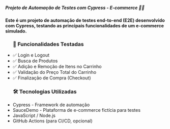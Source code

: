 <h5>Projeto de Automação de Testes com Cypress - E-commerce 🛒🚀</h5>
<h4>Este é um projeto de automação de testes end-to-end (E2E) desenvolvido com Cypress, testando as principais funcionalidades de um e-commerce simulado.</h4>

<ul>
  <h3>📌 Funcionalidades Testadas</h3>
    <li>✅ Login e Logout</li>
    <li>✅ Busca de Produtos</li>
    <li>✅ Adição e Remoção de Itens no Carrinho</li>
    <li>✅ Validação do Preço Total do Carrinho</li>
    <li>✅ Finalização de Compra (Checkout)</li>
</ul>

<ul>
  <h3>🛠️ Tecnologias Utilizadas</h3>
    <li>Cypress - Framework de automação</li>
    <li>SauceDemo - Plataforma de e-commerce fictícia para testes</li>
    <li>JavaScript / Node.js</li>
    <li>GitHub Actions (para CI/CD, opcional)</li>
</ul>
